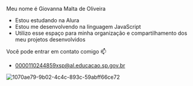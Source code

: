 Meu nome é Giovanna Malta de Oliveira 

- Estou estudando na Alura
- Estou me desenvolvendo na linguagem JavaScript
- Utilizo esse espaço para minha organização e compartilhamento dos meu projetos desenvolvidos
  
Você pode entrar em contato comigo 📫
- 0000110244859xsp@al.educacao.sp.gov.br
  


![1070ae79-9b02-4c4c-893c-59abff66ce72](https://github.com/2Dbitcoin52/giovannamalta/assets/169110593/4a7b592a-7379-46ee-919f-a552725790e8)
